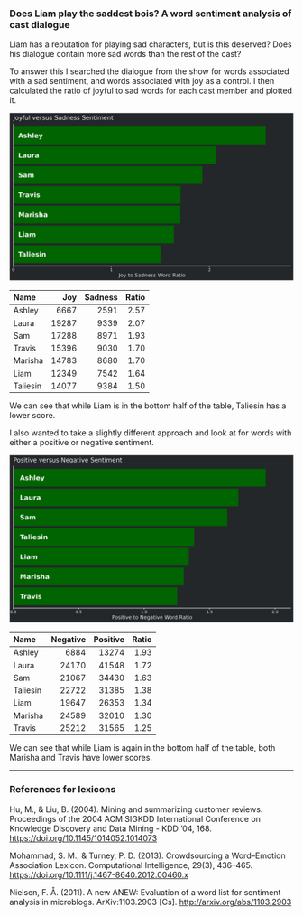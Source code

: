 
### Does Liam play the saddest bois? A word sentiment analysis of cast dialogue

Liam has a reputation for playing sad characters, but is this deserved?
Does his dialogue contain more sad words than the rest of the cast?

To answer this I searched the dialogue from the show for words
associated with a sad sentiment, and words associated with joy as a
control. I then calculated the ratio of joyful to sad words for each
cast member and plotted it.

![joyful vs sad](../plots/joySadPlot.png)

| Name     |   Joy | Sadness | Ratio |
| :------- | ----: | ------: | ----: |
| Ashley   |  6667 |    2591 |  2.57 |
| Laura    | 19287 |    9339 |  2.07 |
| Sam      | 17288 |    8971 |  1.93 |
| Travis   | 15396 |    9030 |  1.70 |
| Marisha  | 14783 |    8680 |  1.70 |
| Liam     | 12349 |    7542 |  1.64 |
| Taliesin | 14077 |    9384 |  1.50 |

We can see that while Liam is in the bottom half of the table, Taliesin
has a lower score.

I also wanted to take a slightly different approach and look at for
words with either a positive or negative sentiment.

![positive vs negative](../plots/positiveNegativePlot.png)

| Name     | Negative | Positive | Ratio |
| :------- | -------: | -------: | ----: |
| Ashley   |     6884 |    13274 |  1.93 |
| Laura    |    24170 |    41548 |  1.72 |
| Sam      |    21067 |    34430 |  1.63 |
| Taliesin |    22722 |    31385 |  1.38 |
| Liam     |    19647 |    26353 |  1.34 |
| Marisha  |    24589 |    32010 |  1.30 |
| Travis   |    25212 |    31565 |  1.25 |

We can see that while Liam is again in the bottom half of the table,
both Marisha and Travis have lower scores.

-----

### References for lexicons

Hu, M., & Liu, B. (2004). Mining and summarizing customer reviews.
Proceedings of the 2004 ACM SIGKDD International Conference on Knowledge
Discovery and Data Mining - KDD ’04, 168.
<https://doi.org/10.1145/1014052.1014073>

Mohammad, S. M., & Turney, P. D. (2013). Crowdsourcing a Word–Emotion
Association Lexicon. Computational Intelligence, 29(3), 436–465.
<https://doi.org/10.1111/j.1467-8640.2012.00460.x>

Nielsen, F. Å. (2011). A new ANEW: Evaluation of a word list for
sentiment analysis in microblogs. ArXiv:1103.2903 \[Cs\].
<http://arxiv.org/abs/1103.2903>
